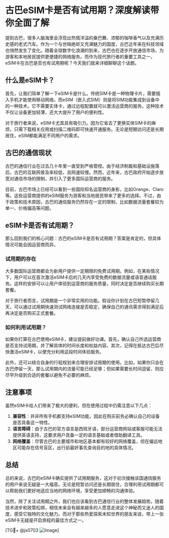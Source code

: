 # 古巴eSIM卡是否有试用期？深度解读带你全面了解

提到古巴，很多人脑海里会浮现出热情洋溢的桑巴舞、浓郁的咖啡香气以及充满历史感的老式汽车。作为一个与世隔绝却又充满魅力的国度，古巴近年来在科技领域也悄然发生了变化。随着全球数字化浪潮的到来，古巴也在逐步开放通信市场，为游客和本地居民提供更便捷的网络服务。而作为现代旅行者的重要工具之一，eSIM卡在古巴是否也有试用期呢？今天我们就来详细聊聊这个话题。

## 什么是eSIM卡？

首先，让我们简单了解一下eSIM卡是什么。传统SIM卡是一种物理卡片，需要插入手机才能使用移动网络。而eSIM（嵌入式SIM）则是将SIM功能集成到设备中的一种技术。它不需要实体卡，通过远程配置就可以激活运营商的服务。这种技术不仅让设备更加轻薄，还大大提升了用户的便利性。

对于旅行者来说，eSIM卡尤其具有吸引力。因为它省去了更换实体SIM卡的麻烦，只需下载相关应用或扫描二维码即可快速开通服务。无论是短期访问还是长期居住，eSIM都能满足不同用户的需求。

## 古巴的通信现状

古巴的通信行业在过去几十年里一直受到严格管控。由于经济制裁和基础设施落后，古巴的互联网普及率较低，且网速较慢。然而，近年来，古巴政府开始逐步放宽对通信市场的限制，并引入了更多国际运营商的服务。

目前，古巴市场上已经可以看到一些国际知名运营商的身影，比如Orange、Claro等。这些运营商提供的eSIM服务为游客和当地居民带来了更多的选择。不过，由于政策和技术原因，古巴的通信服务仍然存在一定的限制，比如数据流量套餐较为单一、价格偏高等问题。

## eSIM卡是否有试用期？

那么回到我们的核心问题：古巴的eSIM卡是否有试用期？答案是肯定的，但具体情况可能会因运营商而异。

### 试用期的存在

大多数国际运营商都会为新用户提供一定期限的免费试用期。例如，在某些情况下，用户可以在首次激活eSIM卡后的几天内享受免费的数据流量或语音通话服务。这样的安排可以让用户体验到运营商的服务质量，同时决定是否继续购买长期套餐。

对于旅行者而言，试用期是一个非常实用的功能。假设你计划在古巴短暂停留几天，可以通过试用期快速测试网络连接是否稳定，确保自己的通讯需求得到满足后再决定是否购买正式套餐。

### 如何利用试用期？

如果你打算在古巴使用eSIM卡，建议提前做好功课。首先，确认自己所选运营商是否支持试用期，并了解具体的时间长度和权益内容。其次，记得在抵达古巴后尽快激活eSIM卡，以便充分利用这段时间体验服务。

此外，还可以结合自身的行程规划来合理安排试用期的使用。比如，如果你只会在古巴停留一天，那么试用期内的流量可能已经足够；但如果需要长时间逗留，则应尽早升级到合适的套餐以避免不必要的麻烦。

## 注意事项

虽然eSIM卡给人们带来了极大的便利，但在使用过程中仍需注意以下几点：

1. **兼容性**：并非所有手机都支持eSIM功能，因此在购买前务必确认自己的设备是否具备这一特性。
2. **语言障碍**：由于古巴的官方语言是西班牙语，部分运营商网站或客服可能无法提供英语支持，这要求用户具备一定的语言基础或者借助翻译工具。
3. **网络覆盖**：尽管古巴的主要城市和地区基本都有较好的网络覆盖，但在偏远地区可能存在信号盲区，出行前最好事先查询目的地的具体情况。

## 总结

总的来说，古巴的eSIM卡确实提供了试用期服务，这对于初次接触该国通信服务的用户来说无疑是一大福音。无论是短暂访问还是长期居住，合理利用试用期都可以帮助我们更好地适应当地的网络环境，享受更加顺畅的沟通体验。

当然，除了关注试用期之外，我们也应该看到古巴通信行业的整体发展趋势。随着技术进步和政策松绑，相信未来会有越来越多的人愿意走进这个神秘而又迷人的国度，感受它独特的文化魅力。而对于那些热爱探索未知世界的朋友来说，带上一张eSIM卡无疑是开启旅程的最佳方式之一。

[TG💪+ @jx0703 ![Image](https://github.com/user-attachments/assets/dbca1d08-cadb-493c-b0ec-ad6f7a83f270)]